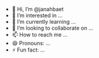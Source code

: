 - 👋 Hi, I’m @janahbaet
- 👀 I’m interested in ...
- 🌱 I’m currently learning ...
- 💞️ I’m looking to collaborate on ...
- 📫 How to reach me ...
- 😄 Pronouns: ...
- ⚡ Fun fact: ...

<!---
janahbaet/janahbaet is a ✨ special ✨ repository because its `README.md` (this file) appears on your GitHub profile.
You can click the Preview link to take a look at your changes.
--->
